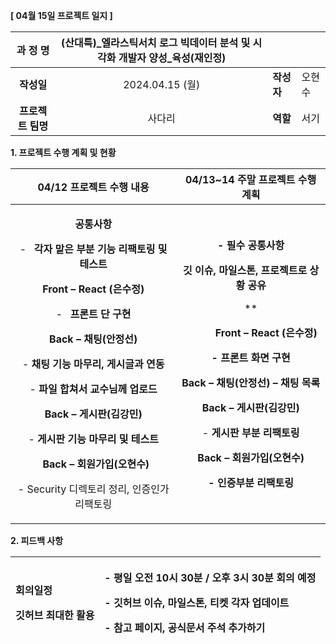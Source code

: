 ﻿**[ 04월 15일 프로젝트 일지 ]** 

|**과 정 명**|(산대특)\_엘라스틱서치 로그 빅데이터 분석 및 시각화 개발자 양성\_육성(재인정)|||
| :-: | :-: | :- | :- |
|**작성일**|2024\.04.15 (월)|**작성자**|오현수|
|**프로젝트 팀명**|사다리|**역할**|서기|

<a name="_heading=h.gjdgxs"></a>**1. 프로젝트 수행 계획 및 현황**

|**04/12 프로젝트 수행 내용**|**04/13~14 주말 프로젝트 수행 계획**|
| :-: | :-: |
|<p>**공통사항** </p><p>- ` `**각자 맡은 부분 기능 리팩토링 및 테스트**</p><p></p><p>**Front – React (은수정)**</p><p>- ` `**프론트 단 구현** </p><p></p><p>**Back – 채팅(안정선)** </p><p>- **채팅 기능 마무리, 게시글과 연동**  </p><p>- **파일 합쳐서 교수님께 업로드** </p><p></p><p>**Back – 게시판(김강민)**</p><p>- **게시판 기능 마무리 및 테스트** </p><p></p><p>` `**Back – 회원가입(오현수)**</p><p>- Security 디렉토리 정리, 인증인가 리팩토링</p>|<p>**- 필수 공통사항** </p><p>**깃 이슈, 마일스톤, 프로젝트로 상황 공유**</p><p>**  </p><p>`      `**Front – React (은수정)**</p><p>**- 프론트 화면 구현**</p><p></p><p>**Back – 채팅(안정선) – 채팅 목록** </p><p></p><p>**Back – 게시판(김강민)**</p><p>- **게시판 부분 리팩토링** </p><p></p><p>**Back – 회원가입(오현수)**</p><p>**- 인증부분 리팩토링** </p>|

**2. 피드백 사항**

|<p>**회의일정**</p><p>**깃허브 최대한 활용**</p>|<p>**- 평일  오전 10시 30분 / 오후 3시 30분 회의 예정**</p><p>**- 깃허브 이슈, 마일스톤, 티켓 각자 업데이트** </p><p>**- 참고 페이지, 공식문서 주석 추가하기**</p>|
| :- | :- |

